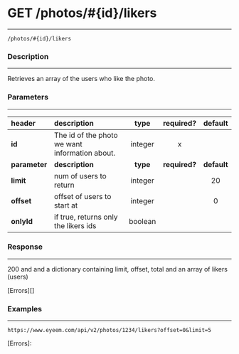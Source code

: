 # GET /photos/#{id}/likers 
***
`/photos/#{id}/likers `

### Description
***
Retrieves an array of the users who like the photo.

### Parameters
***

|header| description| type |required? |default|
|:---------|:--------------|:----------:|:------------:|:------------:|
|**id**|The id of the photo we want information about.|integer|x||
|**parameter**| **description**| **type** |**required?** |**default**|
|**limit**|num of users to return|integer||20|
|**offset**|offset of users to start at|integer||0|
|**onlyId**| if true, returns only the likers ids|boolean|||



### Response
***


200 and and a dictionary containing limit, offset, total and an array of likers (users)


[Errors][]

### Examples
***

`https://www.eyeem.com/api/v2/photos/1234/likers?offset=0&limit=5`







[Errors]: 